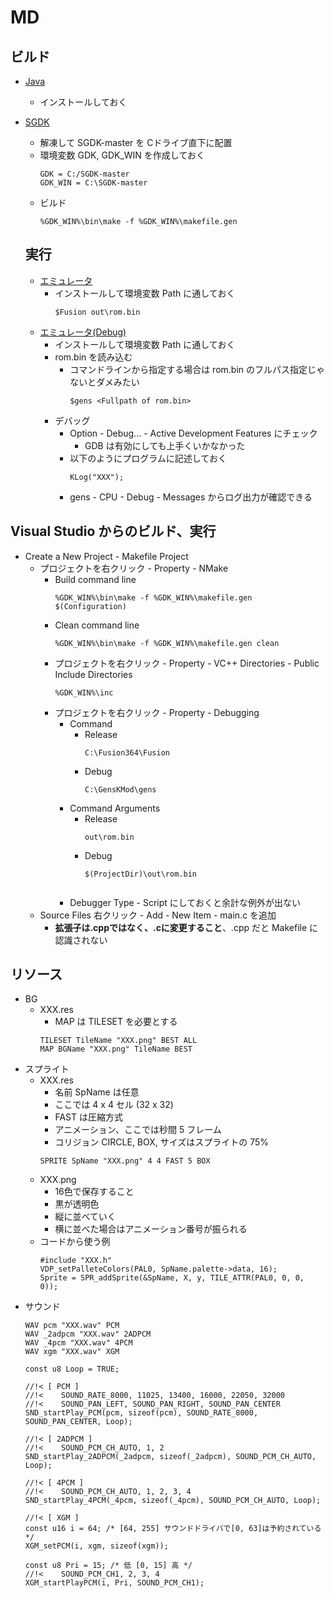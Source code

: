 # MD

## ビルド
- [Java](https://www.java.com/ja/download/ie_manual.jsp)
    - インストールしておく
- [SGDK](https://github.com/Stephane-D/SGDK)
    - 解凍して SGDK-master を Cドライブ直下に配置
    - 環境変数 GDK, GDK_WIN を作成しておく
        ~~~
        GDK = C:/SGDK-master
        GDK_WIN = C:\SGDK-master
        ~~~
    - ビルド
      ~~~
      %GDK_WIN%\bin\make -f %GDK_WIN%\makefile.gen
      ~~~
    
    ## 実行
    - [エミュレータ](https://www.emulator-zone.com/doc.php/genesis/fusion.html)
        - インストールして環境変数 Path に通しておく
            ~~~
            $Fusion out\rom.bin
            ~~~
    - [エミュレータ(Debug)](https://gendev.spritesmind.net/page-gdb.html)
        - インストールして環境変数 Path に通しておく
        - rom.bin を読み込む
            - コマンドラインから指定する場合は rom.bin のフルパス指定じゃないとダメみたい
                ~~~
                $gens <Fullpath of rom.bin>
                ~~~
        - デバッグ
            - Option - Debug... - Active Development Features にチェック
                - GDB は有効にしても上手くいかなかった
            - 以下のようにプログラムに記述しておく
                ~~~
                KLog("XXX");
                ~~~
            - gens - CPU - Debug - Messages からログ出力が確認できる

## Visual Studio からのビルド、実行
- Create a New Project - Makefile Project 
    - プロジェクトを右クリック - Property - NMake
        - Build command line
            ~~~
            %GDK_WIN%\bin\make -f %GDK_WIN%\makefile.gen $(Configuration)
            ~~~
        - Clean command line
            ~~~
            %GDK_WIN%\bin\make -f %GDK_WIN%\makefile.gen clean
            ~~~
        - プロジェクトを右クリック - Property - VC++ Directories - Public Include Directories
            ~~~
            %GDK_WIN%\inc
            ~~~
        - プロジェクトを右クリック - Property - Debugging
            - Command
                - Release
                    ~~~
                    C:\Fusion364\Fusion
                    ~~~
                - Debug
                    ~~~
                    C:\GensKMod\gens
                    ~~~
            - Command Arguments
                - Release
                    ~~~
                    out\rom.bin
                    ~~~
                - Debug 
                    ~~~
                    $(ProjectDir)\out\rom.bin
                ~~~ 
            - Debugger Type - Script にしておくと余計な例外が出ない
     - Source Files 右クリック - Add - New Item - main.c を追加
        - **拡張子は.cppではなく、.cに変更すること**、.cpp だと Makefile に認識されない

## リソース
- BG
    - XXX.res
        - MAP は TILESET を必要とする
        ~~~
        TILESET TileName "XXX.png" BEST ALL
        MAP BGName "XXX.png" TileName BEST
        ~~~
- スプライト
    - XXX.res
        - 名前 SpName は任意
        - ここでは 4 x 4 セル (32 x 32)
        - FAST は圧縮方式
        - アニメーション、ここでは秒間 5 フレーム
        - コリジョン CIRCLE, BOX, サイズはスプライトの 75%
        ~~~
        SPRITE SpName "XXX.png" 4 4 FAST 5 BOX
        ~~~
    - XXX.png
        - 16色で保存すること
        - 黒が透明色
        - 縦に並べていく
        - 横に並べた場合はアニメーション番号が振られる
    - コードから使う例
        ~~~
        #include "XXX.h"
        VDP_setPalleteColors(PAL0, SpName.palette->data, 16);
        Sprite = SPR_addSprite(&SpName, X, y, TILE_ATTR(PAL0, 0, 0, 0));
        ~~~
- サウンド
    ~~~
    WAV pcm "XXX.wav" PCM
    WAV _2adpcm "XXX.wav" 2ADPCM
    WAV _4pcm "XXX.wav" 4PCM
    WAV xgm "XXX.wav" XGM
    ~~~
    ~~~
    const u8 Loop = TRUE;

    //!< [ PCM ]
    //!<    SOUND_RATE_8000, 11025, 13400, 16000, 22050, 32000
    //!<    SOUND_PAN_LEFT, SOUND_PAN_RIGHT, SOUND_PAN_CENTER
    SND_startPlay_PCM(pcm, sizeof(pcm), SOUND_RATE_8000, SOUND_PAN_CENTER, Loop);

    //!< [ 2ADPCM ]
    //!<    SOUND_PCM_CH_AUTO, 1, 2
    SND_startPlay_2ADPCM(_2adpcm, sizeof(_2adpcm), SOUND_PCM_CH_AUTO, Loop);

    //!< [ 4PCM ]
    //!<    SOUND_PCM_CH_AUTO, 1, 2, 3, 4
    SND_startPlay_4PCM(_4pcm, sizeof(_4pcm), SOUND_PCM_CH_AUTO, Loop);

    //!< [ XGM ]
    const u16 i = 64; /* [64, 255] サウンドドライバで[0, 63]は予約されている */
    XGM_setPCM(i, xgm, sizeof(xgm)); 
    
    const u8 Pri = 15; /* 低 [0, 15] 高 */
    //!<    SOUND_PCM_CH1, 2, 3, 4
    XGM_startPlayPCM(i, Pri, SOUND_PCM_CH1);
    ~~~
<!--
## VS Code からのビルド、実行
-->